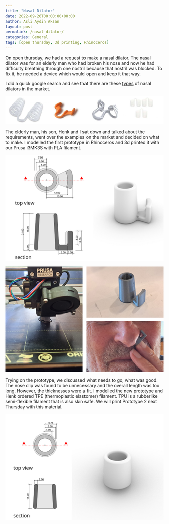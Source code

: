 ```yaml
---
title: "Nasal Dilator"
date: 2022-09-26T00:00:00+00:00
author: Asli Aydin Aksan
layout: post
permalink: /nasal-dilator/
categories: General
tags: [open thursday, 3d printing, Rhinoceros]
---
```


On open thursday, we had a request to make a nasal dilator. The nasal dilator was for an elderly man who had broken his nose and now he had difficulty breathing through one nostril because that nostril was blocked. To fix it, he needed a device which would open and keep it that way.

I did a quick google search and see that there are these [types](https://www.snorelab.com/a-guide-to-nasal-dilators/) of nasal dilators in the market.

![nasal dilator market](/assets/images/2022-09-26-nasal-dilator/nasal-dilator-selection.jpg "nasal dilator market") 



The elderly man, his son, Henk and I sat down and talked about the requirements, went over the examples on the market and decided on what to make. I modelled the first prototype in Rhinoceros and 3d printed it with our Prusa i3MK3S with PLA filament.


![prototype1](/assets/images/2022-09-26-nasal-dilator/prototype1.jpg "prototype1") 

![Printed model](/assets/images/2022-09-26-nasal-dilator/Untitled-1.jpg "Printed model")

Trying on the prototype, we discussed what needs to go, what was good. The nose clip was found to be unnecessary and the overall length was too long. However, the thicknesses were a fit. I modelled the new prototype and Henk ordered TPE (thermoplastic elastomer) filament. TPU is a rubberlike semi-flexible filament that is also skin safe. We will print Prototype 2 next Thursday with this material.

![prototyp21](/assets/images/2022-09-26-nasal-dilator/prototype2.jpg "prototype2")